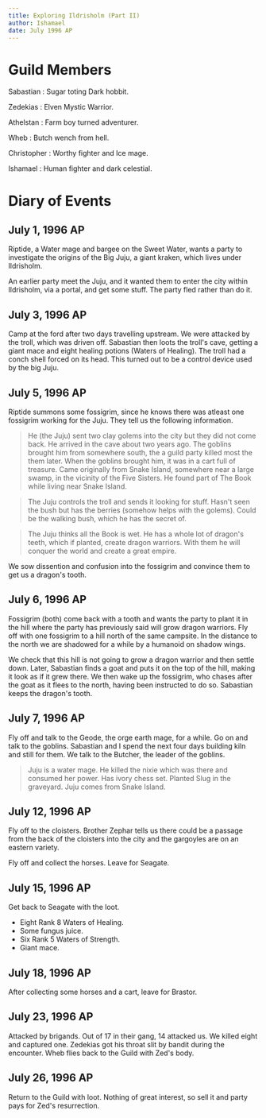 ```yaml
---
title: Exploring Ildrisholm (Part II)
author: Ishamael
date: July 1996 AP
---
```



# Guild Members

Sabastian
: Sugar toting Dark hobbit.

Zedekias
: Elven Mystic Warrior.

Athelstan
: Farm boy turned adventurer.

Wheb
: Butch wench from hell.

Christopher
: Worthy fighter and Ice mage.

Ishamael
: Human fighter and dark celestial.

# Diary of Events

## July 1, 1996 AP

Riptide, a Water mage and bargee on the Sweet Water, wants a party to
investigate the origins of the Big Juju, a giant kraken, which lives
under Ildrisholm.

An earlier party meet the Juju, and it wanted them to enter the city
within Ildrisholm, via a portal, and get some stuff.  The party
fled rather than do it.

## July 3, 1996 AP

Camp at the ford after two days travelling upstream.  We were attacked
by the troll, which was driven off.  Sabastian then loots the troll's
cave, getting a giant mace and eight healing potions (Waters of
Healing).  The troll had a conch shell forced on its head.  This
turned out to be a control device used by the big Juju.

## July 5, 1996 AP

Riptide summons some fossigrim, since he knows there was atleast one
fossigrim working for the Juju.  They tell us the following information.

> He (the Juju) sent two clay golems into the city but they did not
> come back.  He arrived in the cave about two years ago.  The goblins
> brought him from somewhere south, the a guild party killed
> most the them later.  When the goblins brought him, it was
> in a cart full of treasure.  Came originally from Snake Island,
> somewhere near a large swamp, in the vicinity of the Five Sisters.
> He found part of The Book while living near Snake Island.

> The Juju controls the troll and sends it looking for stuff.  Hasn't seen
> the bush but has the berries (somehow helps with the golems).  Could
> be the walking bush, which he has the secret of.

> The Juju thinks all the Book is wet.  He has a whole lot of dragon's teeth,
> which if planted, create dragon warriors.  With them he will conquer
> the world and create a great empire.

We sow dissention and confusion into the fossigrim and convince them to 
get us a dragon's tooth.

## July 6, 1996 AP

Fossigrim (both) come back with a tooth and wants the party to plant it
in the hill where the party has previously said will grow dragon
warriors.  Fly off with one fossigrim to a hill north of the
same campsite.  In the distance to the north we are shadowed
for a while by a humanoid on shadow wings.

We check that this hill is not going to grow a dragon warrior and then
settle down.  Later, Sabastian finds a goat and puts it on the top of
the hill, making it look as if it grew there.  We then wake up the
fossigrim, who chases after the goat as it flees to the north, having
been instructed to do so.  Sabastian keeps the dragon's tooth.

## July 7, 1996 AP

Fly off and talk to the Geode, the orge earth mage, for a while.  Go
on and talk to the goblins.  Sabastian and I spend the next four
days building kiln and still for them.  We talk to the Butcher, the
leader of the goblins.

> Juju is a water mage.  He killed the nixie which was there and
> consumed her power.  Has ivory chess set.  Planted Slug in 
> the graveyard.  Juju comes from Snake Island.

## July 12, 1996 AP

Fly off to the cloisters.  Brother Zephar tells us there could be
a passage from the back of the cloisters into the city and the
gargoyles are on an eastern variety.

Fly off and collect the horses.  Leave for Seagate.

## July 15, 1996 AP

Get back to Seagate with the loot.

* Eight Rank 8 Waters of Healing.
* Some fungus juice.
* Six Rank 5 Waters of Strength.
* Giant mace.

## July 18, 1996 AP

After collecting some horses and a cart, leave for Brastor.

## July 23, 1996 AP

Attacked by brigands.  Out of 17 in their gang, 14 attacked us.  We killed eight
and captured one.  Zedekias got his throat slit by bandit during the encounter.
Wheb flies back to the Guild with Zed's body.

## July 26, 1996 AP

Return to the Guild with loot.  Nothing of great interest, so sell it and
party pays for Zed's resurrection.

